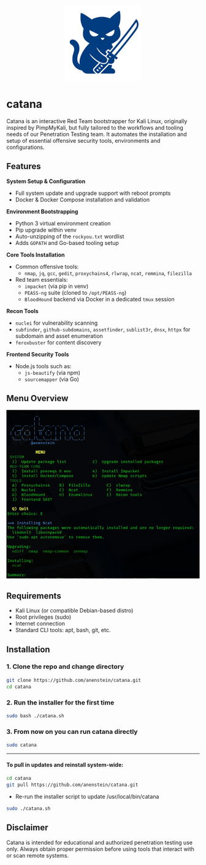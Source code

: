 <p align="center">
  <img src="assets/logo.png" alt="Catana Logo" width="200"/>
</p>

# catana
Catana is an interactive Red Team bootstrapper for Kali Linux, originally inspired by PimpMyKali, but fully tailored to the workflows and tooling needs of our Penetration Testing team. It automates the installation and setup of essential offensive security tools, environments and configurations.

## Features

**System Setup & Configuration**
- Full system update and upgrade support with reboot prompts
- Docker & Docker Compose installation and validation

**Environment Bootstrapping**
- Python 3 virtual environment creation
- Pip upgrade within venv
- Auto-unzipping of the `rockyou.txt` wordlist
- Adds `GOPATH` and Go-based tooling setup

**Core Tools Installation**
- Common offensive tools:  
  - `nmap`, `jq`, `gcc`, `gedit`, `proxychains4`, `rlwrap`, `ncat`, `remmina`, `filezilla`
- Red team essentials:
  - `impacket` (via pip in venv)
  - `PEASS-ng` suite (cloned to `/opt/PEASS-ng`)
  - `BloodHound` backend via Docker in a dedicated `tmux` session

**Recon Tools**
- `nuclei` for vulnerability scanning
- `subfinder`, `github-subdomains`, `assetfinder`, `sublist3r`, `dnsx`, `httpx` for subdomain and asset enumeration
- `feroxbuster` for content discovery

**Frontend Security Tools**
- Node.js tools such as:
  - `js-beautify` (via npm)
  - `sourcemapper` (via Go)

## Menu Overview

<p align="center">
  <img src="assets/CatanaMenu1.png" width="600" alt="Catana main menu" />
</p>

## Requirements

- Kali Linux (or compatible Debian-based distro)
- Root privileges (sudo)
- Internet connection
- Standard CLI tools: apt, bash, git, etc.

## Installation

### 1. Clone the repo and change directory
```bash
git clone https://github.com/anenstein/catana.git
cd catana
```
### 2. Run the installer for the first time
```bash
sudo bash ./catana.sh
```
### 3. From now on you can run catana directly
```bash
sudo catana
```
---
#### To pull in updates and reinstall system-wide:
```bash
cd catana
git pull https://github.com/anenstein/catana.git
```
- Re-run the installer script to update /usr/local/bin/catana
```bash
sudo ./catana.sh
```
## Disclaimer

Catana is intended for educational and authorized penetration testing use only. Always obtain proper permission before using tools that interact with or scan remote systems.

